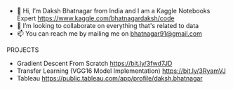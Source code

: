 - 👋 Hi, I’m Daksh Bhatnagar from India and I am a Kaggle Notebooks Expert https://www.kaggle.com/bhatnagardaksh/code
- 💞️ I’m looking to collaborate on everything that's related to data
- 📫 You can reach me by mailing me on bhatnagar91@gmail.com

PROJECTS
- Gradient Descent From Scratch https://bit.ly/3fwd7JD
- Transfer Learning (VGG16 Model Implementation) https://bit.ly/3RyamVJ
- Tableau https://public.tableau.com/app/profile/daksh.bhatnagar
